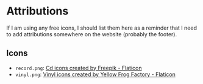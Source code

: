 # Attributions

If I am using any free icons, I should list them here as a reminder that I need to add attributions somewhere on the website (probably the footer).

## Icons

- `record.png`: <a href="https://www.flaticon.com/free-icon/long-play-record-cover_11164" title="cd icons">Cd icons created by Freepik - Flaticon</a>
- `vinyl.png`: <a href="https://www.flaticon.com/free-icon/vinyl_4570235" title="vinyl icons">Vinyl icons created by Yellow Frog Factory - Flaticon</a>